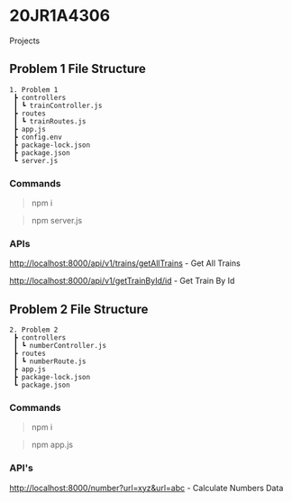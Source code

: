 # 20JR1A4306
Projects

## Problem 1 File Structure
```
1. Problem 1
 ┣ controllers
 ┃ ┗ trainController.js
 ┣ routes
 ┃ ┗ trainRoutes.js
 ┣ app.js
 ┣ config.env
 ┣ package-lock.json
 ┣ package.json
 ┗ server.js
```

### Commands
> npm i

> npm server.js

### APIs
[http://localhost:8000/api/v1/trains/getAllTrains]() - Get All Trains

[http://localhost:8000/api/v1/getTrainById/id]() - Get Train By Id

## Problem 2 File Structure

```
2. Problem 2
 ┣ controllers
 ┃ ┗ numberController.js
 ┣ routes
 ┃ ┗ numberRoute.js
 ┣ app.js
 ┣ package-lock.json
 ┗ package.json
```

### Commands

> npm i

> npm app.js

### API's

[http://localhost:8000/number?url=xyz&url=abc]() - Calculate Numbers Data